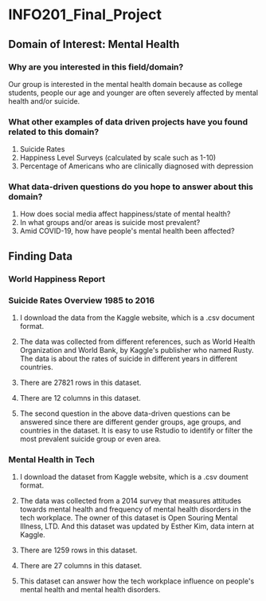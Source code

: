 # INFO201_Final_Project

## Domain of Interest: Mental Health
### Why are you interested in this field/domain?
Our group is interested in the mental health domain because as college students, people our age and younger are often severely affected by mental health and/or suicide.
### What other examples of data driven projects have you found related to this domain?
1. Suicide Rates
2. Happiness Level Surveys (calculated by scale such as 1-10)
3. Percentage of Americans who are clinically diagnosed with depression
### What data-driven questions do you hope to answer about this domain?
1. How does social media affect happiness/state of mental health?
2. In what groups and/or areas is suicide most prevalent?
3. Amid COVID-19, how have people's mental health been affected?

## Finding Data
### World Happiness Report

### Suicide Rates Overview 1985 to 2016
1. I download the data from the Kaggle website, which is a .csv document format. 

2. The data was collected from different references, such as World Health Organization and World Bank, by Kaggle's publisher who named Rusty. The data is about the rates of suicide in different years in different countries.

3. There are 27821 rows in this dataset.

4. There are 12 columns in this dataset.

5. The second question in the above data-driven questions can be answered since there are different gender groups, age groups, and countries in the dataset. It is easy to use Rstudio to identify or filter the most prevalent suicide group or even area. 

### Mental Health in Tech
1. I download the dataset from Kaggle website, which is a .csv doument format.

2. The data was collected from a 2014 survey that measures attitudes towards mental health and frequency of mental health disorders in the tech workplace. The owner of this dataset is Open Souring Mental Illness, LTD. And this dataset was updated by Esther Kim, data intern at Kaggle.

3. There are 1259 rows in this dataset.

4. There are 27 columns in this dataset.

5. This dataset can answer how the tech workplace influence on people's mental health and mental health disorders.


